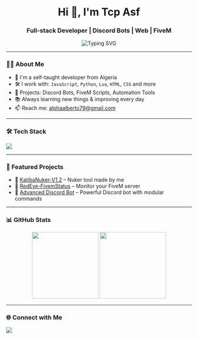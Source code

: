 <h1 align="center">Hi 👋, I'm Tcp Asf</h1>
<h3 align="center">Full-stack Developer | Discord Bots | Web | FiveM</h3>

<p align="center">
  <img src="https://readme-typing-svg.herokuapp.com?font=Fira+Code&size=22&pause=1000&center=true&vCenter=true&width=435&lines=Code.+Build.+Repeat.;Always+learning+new+tech+🧠;Let's+create+something+cool+🚀" alt="Typing SVG" />
</p>

---

### 👨‍💻 About Me

- 💬 I'm a self-taught developer from Algeria  
- 🛠 I work with: `JavaScript`, `Python`, `Lua`, `HTML`, `CSS` and more  
- 🧩 Projects: Discord Bots, FiveM Scripts, Automation Tools  
- 📚 Always learning new things & improving every day  
- 📫 Reach me: alphaalberto79@gmail.com  

---

### 🛠️ Tech Stack

<p>
  <img src="https://skillicons.dev/icons?i=js,html,css,python,lua,nodejs,react,github,git,vscode" />
</p>

---

### 🚀 Featured Projects

- 🔹 [KatibaNuker-V1.2](https://github.com/tcpasf/KatibaNuker-V1.2) – Nuker tool made by me  
- 🔹 [RedEye-FivemStatus](https://github.com/tcpasf/RedEye-FivemStatus) – Monitor your FiveM server  
- 🔹 [Advanced Discord Bot](https://github.com/tcpasf/Advanced-Discord-Bot-by-AlphaDev) – Powerful Discord bot with modular commands

---

### 📊 GitHub Stats

<p align="center">
  <img src="https://github-readme-stats.vercel.app/api?username=tcpasf&show_icons=true&theme=radical" height="180"/>
  <img src="https://github-readme-stats.vercel.app/api/top-langs/?username=tcpasf&layout=compact&theme=radical" height="180"/>
</p>

---

### 🌐 Connect with Me

<p>
  <a href="mailto:alphaalberto79@gmail.com"><img src="https://img.shields.io/badge/Gmail-D14836?style=for-the-badge&logo=gmail&logoColor=white"></a>
  <!-- Add social links here if needed -->
</p>
